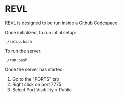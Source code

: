 # REVL

REVL is designed to be run inside a Github Codespace.

Once initialized, to run intial setup:

    ./setup.bash

To run the server:

    ./run.bash

Once the server has started:

1. Go to the "PORTS" tab
2. Right click on port 7775
3. Select Port Visibility > Public
